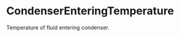 CondenserEnteringTemperature
============================

Temperature of fluid entering condenser.
